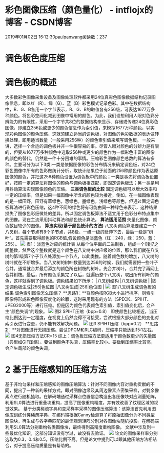 
# 彩色图像压缩（颜色量化） - intflojx的博客 - CSDN博客


2019年01月02日 16:12:30[paulpanwang](https://me.csdn.net/intflojx)阅读数：237


# 调色板色度压缩
# 调色板的概述
大多数彩色图像采集设备及图像处理软件都采用24位真彩色图像数据结构记录图像信息，即以红（R）、绿（G）、蓝（B）彩色模式记录色彩。其中在数据结构中，R、G、B各用一个字节表示，R、G、B的取值各有256级，可表达1677万多种颜色。将色彩空间化减到图像中常用的颜色。为此，我们设想利用人眼对色彩分辨能力的有限性，采用一个字节共8位的数据结构来显示、存储或传递24位真彩色图像，即建立256色或更少的颜色信息作为索引值，来模拟1677万种颜色，以实现彩色图像的颜色压缩，这就须建立适当的调色板，对图像的色彩数据的表达做转换处理，即用适当数量（一般采用256种）的颜色索引值来填写调色板。
一般来讲，选择一个合适的调色板并非一件很容易的事。尽管人眼对颜色的分辨力是有限的，但要从1677万多种颜色中选取256种或更少的颜色作为一幅彩色丰富的图像的颜色的替代，仍然是一件十分困难的事情。压缩彩色图像颜色总数的算法有多种。主要可分为以下3类:一类是依据图像的彩色分布情况来确定调色板，对24位彩色图像中所有的色彩做统计分析，取统计结果位于前面的256种颜色作为表达原图像的颜色，并把这256种颜色设置为调色板中的颜色；一类是事先将调色板设置好，按照一定的算法将图像的颜色与调色板相匹配，即固定调色板法；另一类是利用抖动算法实现图像颜色的压缩。
**三类调色板的比较**
固定调色板可以增大效率和一定的压缩率，但是如果一幅图像中所含的颜色较为接近，倒如，在一幅图像表现的是一幅田野，田野有草绿色，葱绿色，墨绿色，浅绿色等颜色，但通过固定调色板算法进行彩色压缩，这4种不同的绿色将有可能由同一种绿色来表示，这种结果损失了图像色彩细微处的差异。所以固定调色板算法不适宜用于色彩分布特点集中的图像。现在主流采用抖动算法和颜色统计算法。
**算法适用范围**
矢量化图像、颜色数目较少的图像。
**算法实现(基于颜色统计的方法)**
八叉树调色算法要建立一个八叉树，每个节点有8个子节点，共8级，一级一级的延伸下去，最后一级是“树叶”。首先需要取得颜色的RGB值,假设颜色是淡蓝色（红：240，绿：250，蓝：255）。
![](https://img-blog.csdnimg.cn/20190102161043201.png)
表1：淡蓝色对应的统计表
从每个位平面的二进制数，组成一个0到7之间整数，然后这个整数就是这个颜色在八叉树中对应级的位置，那么我们就在八叉树的第1级第7个子节点处添加一个节点，以此类推。随着颜色数的增加，八叉树的树叶就在不断增多。当八叉树的树叶数量到达256的时候，我们就需要把一些叶子合并。通常就合并最后添加的颜色所在树枝的树叶。先合并树叶，合并完了再网上合并树枝。最后，所有颜色采集完了以后，就遍历整个八叉树，取出所有树叶的颜色，这样就得到了调色板。调色结果如下所示：
|八叉树结构
|八叉树调色板
|
|固定调色板生成|256|色位图
|八叉树生成|256|色位图
|
![](https://img-blog.csdnimg.cn/20190102161104216.png?x-oss-process=image/watermark,type_ZmFuZ3poZW5naGVpdGk,shadow_10,text_aHR0cHM6Ly9ibG9nLmNzZG4ubmV0L2ludGZsb2p4,size_16,color_FFFFFF,t_70)
图1八叉树生成调色板的结果
调色索引图像怎么压缩？
**思路****1****：**将颜色按RGB大小进行排序，则索引图像将形成彩色图像灰度化的轮廓，这时采用现有的方法（SPECK、SPIHT、JPEG2000等）进行压缩。但是因为颜色代表颜色索引值，索引值变化后，会产生“颜色失调”的现象。
![](https://img-blog.csdnimg.cn/20190102161121472.png?x-oss-process=image/watermark,type_ZmFuZ3poZW5naGVpdGk,shadow_10,text_aHR0cHM6Ly9ibG9nLmNzZG4ubmV0L2ludGZsb2p4,size_16,color_FFFFFF,t_70)
图2 SPIHT压缩（bpp=0.8）
即使颜色比较相近，当压缩比例达到一定程度，在视觉上仍然变得不可接受，尝试根据大部分颜色的变化对索引表进行变更，仍不能有效解决问题。
![](https://img-blog.csdnimg.cn/20190102161135750.png?x-oss-process=image/watermark,type_ZmFuZ3poZW5naGVpdGk,shadow_10,text_aHR0cHM6Ly9ibG9nLmNzZG4ubmV0L2ludGZsb2p4,size_16,color_FFFFFF,t_70)
图3 SPIHT压缩（bpp=0.2）
**思路****2****：**对图像进行无损压缩。尝试DPCM和RLC编码，压缩率只能达到15:1左右。
![](https://img-blog.csdnimg.cn/20190102161152153.png?x-oss-process=image/watermark,type_ZmFuZ3poZW5naGVpdGk,shadow_10,text_aHR0cHM6Ly9ibG9nLmNzZG4ubmV0L2ludGZsb2p4,size_16,color_FFFFFF,t_70)
图4无损压缩方法CR=15
综上：调色板压缩方法更适用于颜色数更少的矢量图（典型如GIF压缩）。要做到颜色不失真，压缩率比较小。要做到压缩率比较高，会产生局部的颜色失调。
# 2 基于压缩感知的压缩方法
基于非均匀采样和压缩感知的图像压缩算法：针对不同图像内容对重构贡献的不同，提出了一种新的采样方式，即对图像边缘及其周边像素点密集采样，对剩余像素点进行随机抽取。在解码端通过采样点位置信息构造出各图像块对应测量矩阵，利用SL0算法进行重叠块重构，提高了图像重构精度，并有效改善了纹理区域的视觉效果。
基于分类稀疏字典和变采样率采样的图像压缩算法：该算法首先利用图像库训练分类稀疏字典，在编码端根据Canny检测算子将原始图像分为不同类型图像块，再生成与各字典匹配的最佳观测矩阵分别对各图像块随机投影。在解码端利用SL0算法分别重构各类图像块，最终得到高精度重构图像。
文献中涉及到一些最优化知识，这部分知识没有学过，故没有去验证。
![](https://img-blog.csdnimg.cn/20190102161201713.png)
论文的图像采样率分别选取为0.3，0.4和0.5，压缩比例不高。但是论文中提到可以跟其他压缩方法相结合，对于提高压缩质量是有帮助的。


